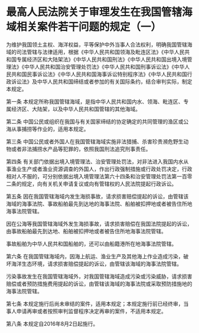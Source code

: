 # 最高人民法院关于审理发生在我国管辖海域相关案件若干问题的规定（一）

<!-- INFO END -->

为维护我国领土主权、海洋权益，平等保护中外当事人合法权利，明确我国管辖海域的司法管辖与法律适用，根据《中华人民共和国领海及毗连区法》《中华人民共和国专属经济区和大陆架法》《中华人民共和国刑法》《中华人民共和国出境入境管理法》《中华人民共和国治安管理处罚法》《中华人民共和国刑事诉讼法》《中华人民共和国民事诉讼法》《中华人民共和国海事诉讼特别程序法》《中华人民共和国行政诉讼法》及中华人民共和国缔结或者参加的有关国际条约，结合审判实际，制定本规定。

第一条 本规定所称我国管辖海域，是指中华人民共和国内水、领海、毗连区、专属经济区、大陆架，以及中华人民共和国管辖的其他海域。

第二条 中国公民或组织在我国与有关国家缔结的协定确定的共同管理的渔区或公海从事捕捞等作业的，适用本规定。

第三条 中国公民或者外国人在我国管辖海域实施非法猎捕、杀害珍贵濒危野生动物或者非法捕捞水产品等犯罪的，依照我国刑法追究刑事责任。

第四条 有关部门依据出境入境管理法、治安管理处罚法，对非法进入我国内水从事渔业生产或者渔业资源调查的外国人，作出行政强制措施或行政处罚决定，行政相对人不服的，可分别依据出境入境管理法第六十四条和治安管理处罚法第一百零二条的规定，向有关机关申请复议或向有管辖权的人民法院提起行政诉讼。

第五条 因在我国管辖海域内发生海损事故，请求损害赔偿提起的诉讼，由管辖该海域的海事法院、事故船舶最先到达地的海事法院、船舶被扣押地或者被告住所地海事法院管辖。

因在公海等我国管辖海域外发生海损事故，请求损害赔偿在我国法院提起的诉讼，由事故船舶最先到达地、船舶被扣押地或者被告住所地海事法院管辖。

事故船舶为中华人民共和国船舶的，还可以由船籍港所在地海事法院管辖。

第六条 在我国管辖海域内，因海上航运、渔业生产及其他海上作业造成污染，破坏海洋生态环境，请求损害赔偿提起的诉讼，由管辖该海域的海事法院管辖。

污染事故发生在我国管辖海域外，对我国管辖海域造成污染或污染威胁，请求损害赔偿或者预防措施费用提起的诉讼，由管辖该海域的海事法院或采取预防措施地的海事法院管辖。

第七条 本规定施行后尚未审结的案件，适用本规定；本规定施行前已经终审，当事人申请再审或者按照审判监督程序决定再审的案件，不适用本规定。

第八条 本规定自2016年8月2日起施行。

